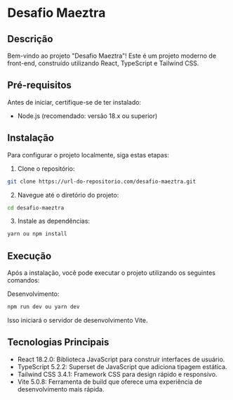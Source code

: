 # Desafio Maeztra

## Descrição

Bem-vindo ao projeto "Desafio Maeztra"! Este é um projeto moderno de front-end, construído utilizando React, TypeScript e Tailwind CSS.

## Pré-requisitos

Antes de iniciar, certifique-se de ter instalado:

- Node.js (recomendado: versão 18.x ou superior)

## Instalação

Para configurar o projeto localmente, siga estas etapas:

1. Clone o repositório:

```bash
git clone https://url-do-repositorio.com/desafio-maeztra.git
```

2. Navegue até o diretório do projeto:

```bash
cd desafio-maeztra
```

3. Instale as dependências:

```bash
yarn ou npm install
```

## Execução

Após a instalação, você pode executar o projeto utilizando os seguintes comandos:

Desenvolvimento:

```bash
npm run dev ou yarn dev
```

Isso iniciará o servidor de desenvolvimento Vite.

## Tecnologias Principais

- React 18.2.0: Biblioteca JavaScript para construir interfaces de usuário.
- TypeScript 5.2.2: Superset de JavaScript que adiciona tipagem estática.
- Tailwind CSS 3.4.1: Framework CSS para design rápido e responsivo.
- Vite 5.0.8: Ferramenta de build que oferece uma experiência de desenvolvimento mais rápida.

